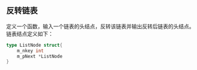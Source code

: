 ## 反转链表
定义一个函数，输入一个链表的头结点，反转该链表并输出反转后链表的头结点。链表结点定义如下：
```go
type ListNode struct{
    m_nkey int
    m_pNext *ListNode
}
```